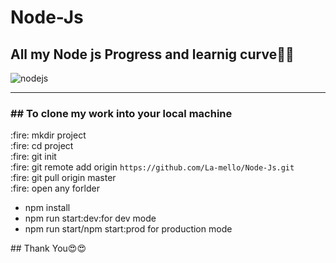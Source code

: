 # Node-Js
## All my Node js Progress and learnig curve🤩🤩

<img src="https://th.bing.com/th/id/OIP.U_0Of2ht_UFjabtOpE2JZwHaD4?w=323&h=180&c=7&r=0&o=5&pid=1.7"
      title="credit:technoFAQ"
      alt="nodejs"
/>
<hr>
<h3>## To clone my work into your local machine</h3>
<div>
      :fire: mkdir project<br>
      :fire: cd project<br>
      :fire: git init<br>
      :fire: git remote add origin <code>https://github.com/La-mello/Node-Js.git</code><br>
      :fire: git pull origin master<br>
      :fire: open any forlder<br>
</div>
<ul>
    <li>npm install</li>
    <li>npm run start:dev:for dev mode</li>
    <li>npm run start/npm start:prod for production mode</li>
 </ul>
## Thank You😍😍
<!-- nocommit-->
